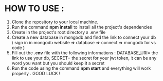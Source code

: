 # HOW TO USE :
1. Clone the repository to your local machine.
2. Run the command **npm install** to install all the project's dependencies
3. Create in the project's root directory a .env file
4. Create a new database in mongodb and find the link to connect your db ( sign in in mongodb website => database => connect => mongodb for vs code )
5. Fill out the **.env** file with the following informations : DATABASE_URI= the link to use your db, SECRET= the secret for your jwt token, it can be any word you want but you should keep it a secret
6. Run the code using the command **npm start** and everything will work properly . 
GOOD LUCK !
